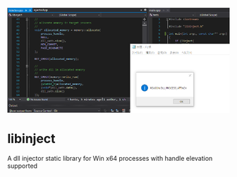 ![IMAGE](image.png)

# libinject
A dll injector static library for Win x64 processes with handle elevation supported
